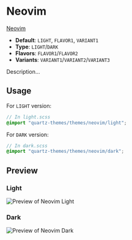 # Neovim

[Neovim](https://slavamak.com)

- **Default**: `LIGHT`, `FLAVOR1`, `VARIANT1`
- **Type**: `LIGHT`/`DARK`
- **Flavors**: `FLAVOR1`/`FLAVOR2`
- **Variants**: `VARIANT1`/`VARIANT2`/`VARIANT3`

Description...

## Usage

For `LIGHT` version:

```scss
// In light.scss
@import "quartz-themes/themes/neovim/light";
```

For `DARK` version:

```scss
// In dark.scss
@import "quartz-themes/themes/neovim/dark";
```

## Preview

### Light

![Preview of Neovim Light](preview-light.png)

### Dark

![Preview of Neovim Dark](preview-dark.png)
